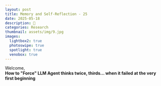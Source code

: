 ```yaml
---
layout: post
title: Memory and Self-Reflection - 25
date: 2025-05-18
description: ‪🥛
categories: Research
thumbnail: assets/img/9.jpg
images:
  lightbox2: true
  photoswipe: true
  spotlight: true
  venobox: true
---
```



Welcome, <br> 
**How to "Force" LLM Agent thinks twice, thirds... when it failed at the very first beginning**


<br> <br> <br> <br> 
